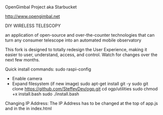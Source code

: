 OpenGimbal Project
aka Starbucket

http://www.opengimbal.net

DIY WIRELESS TELESCOPY

an application of open-source and over-the-counter technologies that can turn any consumer telescope into an automated mobile observatory

This fork is designed to totally redesign the User Experience, making it easier to user, understand, access, and control.  Watch for changes over the next few months.

Quick install commands:
sudo raspi-config
  * Enable camera
  * Expand filesystem (if new image)
sudo apt-get install git -y
sudo git clone https://github.com/SteffeyDev/ogp.git
cd ogp/utilities
sudo chmod +x install.bash
sudo ./install.bash

Changing IP Address: The IP Address has to be changed at the top of app.js and in the <frame> in index.html
